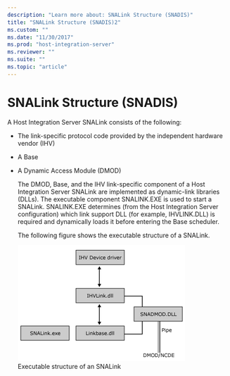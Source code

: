 ```yaml
---
description: "Learn more about: SNALink Structure (SNADIS)"
title: "SNALink Structure (SNADIS)2"
ms.custom: ""
ms.date: "11/30/2017"
ms.prod: "host-integration-server"
ms.reviewer: ""
ms.suite: ""
ms.topic: "article"
---
```

# SNALink Structure (SNADIS)
A Host Integration Server SNALink consists of the following:  
  
- The link-specific protocol code provided by the independent hardware vendor (IHV)  
  
- A Base  
  
- A Dynamic Access Module (DMOD)  
  
  The DMOD, Base, and the IHV link-specific component of a Host Integration Server SNALink are implemented as dynamic-link libraries (DLLs). The executable component SNALINK.EXE is used to start a SNALink. SNALINK.EXE determines (from the Host Integration Server configuration) which link support DLL (for example, IHVLINK.DLL) is required and dynamically loads it before entering the Base scheduler.  
  
  The following figure shows the executable structure of a SNALink.  
  
  ![Image that shows an executable structure of an SNALink.](../core/media/dev1c.gif "dev1c")  
  Executable structure of an SNALink
